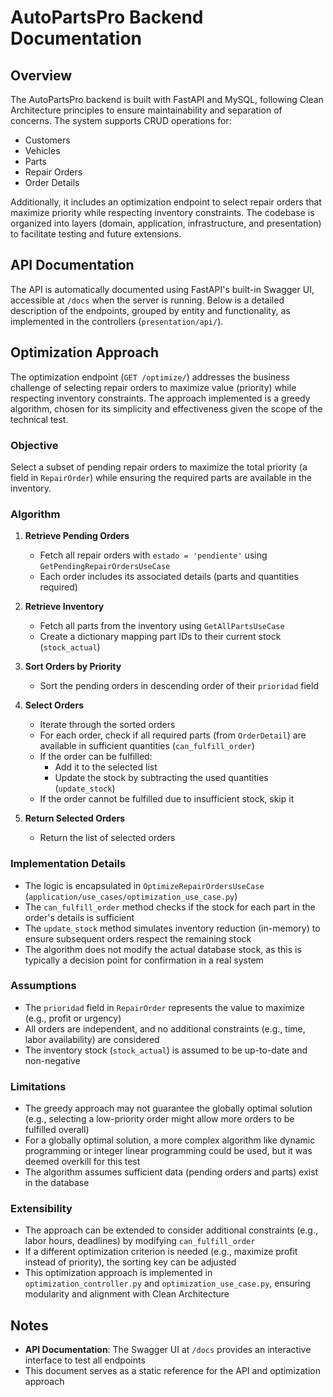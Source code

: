 # AutoPartsPro Backend Documentation

## Overview

The AutoPartsPro backend is built with FastAPI and MySQL, following Clean Architecture principles to ensure maintainability and separation of concerns. The system supports CRUD operations for:
- Customers
- Vehicles
- Parts
- Repair Orders
- Order Details

Additionally, it includes an optimization endpoint to select repair orders that maximize priority while respecting inventory constraints. The codebase is organized into layers (domain, application, infrastructure, and presentation) to facilitate testing and future extensions.

## API Documentation

The API is automatically documented using FastAPI's built-in Swagger UI, accessible at `/docs` when the server is running. Below is a detailed description of the endpoints, grouped by entity and functionality, as implemented in the controllers (`presentation/api/`).

## Optimization Approach

The optimization endpoint (`GET /optimize/`) addresses the business challenge of selecting repair orders to maximize value (priority) while respecting inventory constraints. The approach implemented is a greedy algorithm, chosen for its simplicity and effectiveness given the scope of the technical test.

### Objective

Select a subset of pending repair orders to maximize the total priority (a field in `RepairOrder`) while ensuring the required parts are available in the inventory.

### Algorithm

1. **Retrieve Pending Orders**
   - Fetch all repair orders with `estado = 'pendiente'` using `GetPendingRepairOrdersUseCase`
   - Each order includes its associated details (parts and quantities required)

2. **Retrieve Inventory**
   - Fetch all parts from the inventory using `GetAllPartsUseCase`
   - Create a dictionary mapping part IDs to their current stock (`stock_actual`)

3. **Sort Orders by Priority**
   - Sort the pending orders in descending order of their `prioridad` field

4. **Select Orders**
   - Iterate through the sorted orders
   - For each order, check if all required parts (from `OrderDetail`) are available in sufficient quantities (`can_fulfill_order`)
   - If the order can be fulfilled:
     - Add it to the selected list
     - Update the stock by subtracting the used quantities (`update_stock`)
   - If the order cannot be fulfilled due to insufficient stock, skip it

5. **Return Selected Orders**
   - Return the list of selected orders

### Implementation Details

- The logic is encapsulated in `OptimizeRepairOrdersUseCase` (`application/use_cases/optimization_use_case.py`)
- The `can_fulfill_order` method checks if the stock for each part in the order's details is sufficient
- The `update_stock` method simulates inventory reduction (in-memory) to ensure subsequent orders respect the remaining stock
- The algorithm does not modify the actual database stock, as this is typically a decision point for confirmation in a real system

### Assumptions

- The `prioridad` field in `RepairOrder` represents the value to maximize (e.g., profit or urgency)
- All orders are independent, and no additional constraints (e.g., time, labor availability) are considered
- The inventory stock (`stock_actual`) is assumed to be up-to-date and non-negative

### Limitations

- The greedy approach may not guarantee the globally optimal solution (e.g., selecting a low-priority order might allow more orders to be fulfilled overall)
- For a globally optimal solution, a more complex algorithm like dynamic programming or integer linear programming could be used, but it was deemed overkill for this test
- The algorithm assumes sufficient data (pending orders and parts) exist in the database

### Extensibility

- The approach can be extended to consider additional constraints (e.g., labor hours, deadlines) by modifying `can_fulfill_order`
- If a different optimization criterion is needed (e.g., maximize profit instead of priority), the sorting key can be adjusted
- This optimization approach is implemented in `optimization_controller.py` and `optimization_use_case.py`, ensuring modularity and alignment with Clean Architecture

## Notes

- **API Documentation**: The Swagger UI at `/docs` provides an interactive interface to test all endpoints
- This document serves as a static reference for the API and optimization approach